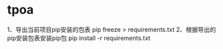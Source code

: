 # tpoa
1、导出当前项目pip安装的包表
pip freeze > requirements.txt
2、根据导出的pip安装包表安装pip包
pip install -r requirements.txt